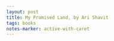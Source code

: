 ```yaml
---
layout: post
title: My Promised Land, by Ari Shavit
tags: books
notes-marker: active-with-caret
---
```

